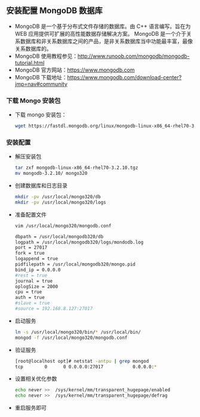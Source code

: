 ## 安装配置 MongoDB 数据库
- MongoDB 是一个基于分布式文件存储的数据库。由 C++ 语言编写。旨在为 WEB 应用提供可扩展的高性能数据存储解决方案。
MongoDB 是一个介于关系数据库和非关系数据库之间的产品，是非关系数据库当中功能最丰富，最像关系数据库的。
- MongoDB 使用教程参见：<http://www.runoob.com/mongodb/mongodb-tutorial.html>
- MongoDB 官方网站：<https://www.mongodb.com>
- MongoDB 下载地址：<https://www.mongodb.com/download-center?jmp=nav#community>

### 下载 Mongo 安装包
- 下载 mongo 安装包：
  
  ```bash
  wget https://fastdl.mongodb.org/linux/mongodb-linux-x86_64-rhel70-3.2.10.tgz
  ```

### 安装配置
- 解压安装包
  
  ```bash
  tar zxf mongodb-linux-x86_64-rhel70-3.2.10.tgz
  mv mongodb-3.2.10/ mongo320
  ```
- 创建数据库和日志目录
  
  ```bash
  mkdir -pv /usr/local/mongo320/db
  mkdir -pv /usr/local/mongo320/logs
  ```
- 准备配置文件
  
  ```bash
  vim /usr/local/mongo320/mongodb.conf
  ```
  
  ```bash
  dbpath = /usr/local/mongodb320/db
  logpath = /usr/local/mongodb320/logs/mondodb.log
  port = 27017
  fork = true
  logappend = true
  pidfilepath = /usr/local/mongodb320/mongo.pid
  bind_ip = 0.0.0.0
  #rest = true
  journal = true
  oplogSize = 2000
  cpu = true
  auth = true
  #slave = true
  #source = 192.168.8.127:27017
  ```

- 启动服务
  
  ```bash
  ln -s /usr/local/mongo320/bin/* /usr/local/bin/
  mongod -f /usr/local/mongo320/mongodb.conf
  ```

- 验证服务
  
  ```bash
  [root@localhost opt]# netstat -antpu | grep mongod
  tcp        0      0 0.0.0.0:27017           0.0.0.0:*               LISTEN      8853/mongod
  ```
- 设置相关优化参数
  
  ```bash
  echo never >>  /sys/kernel/mm/transparent_hugepage/enabled
  echo never >>  /sys/kernel/mm/transparent_hugepage/defrag
  ```
- 重启服务即可
  
